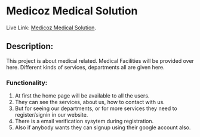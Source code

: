 # Medicoz Medical Solution

Live Link: [Medicoz Medical Solution](https://medicoz-medical-solution.web.app/).

## Description:

This project is about medical related. Medical Facilities will be provided over here. Different kinds of services, departments all are given here.

### Functionality:
1. At first the home page will be available to all the users.
2. They can see the services, about us, how to contact with us. 
3. But for seeing our departments, or for more services they need to register/signin in our website. 
4. There is a  email verification sysytem during registration.
5. Also if anybody wants they can signup using their google account also.


